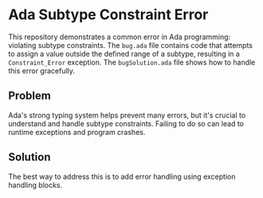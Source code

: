 # Ada Subtype Constraint Error

This repository demonstrates a common error in Ada programming: violating subtype constraints.  The `bug.ada` file contains code that attempts to assign a value outside the defined range of a subtype, resulting in a `Constraint_Error` exception. The `bugSolution.ada` file shows how to handle this error gracefully.

## Problem
Ada's strong typing system helps prevent many errors, but it's crucial to understand and handle subtype constraints.  Failing to do so can lead to runtime exceptions and program crashes.

## Solution
The best way to address this is to add error handling using exception handling blocks.